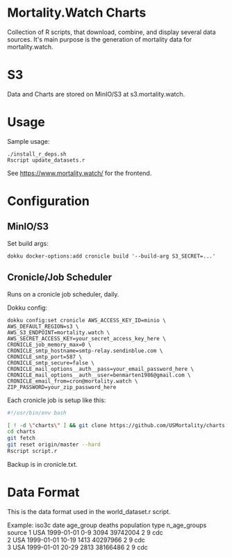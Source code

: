 # Mortality.Watch Charts
Collection of R scripts, that download, combine, and display several data sources.
It's main purpose is the generation of mortality data for mortality.watch.

# S3
Data and Charts are stored on MinIO/S3 at s3.mortality.watch.

# Usage
Sample usage:
```
./install_r_deps.sh
Rscript update_datasets.r
```

See https://www.mortality.watch/ for the frontend.

# Configuration

## MinIO/S3
Set build args:
```
dokku docker-options:add cronicle build '--build-arg S3_SECRET=...'
```

## Cronicle/Job Scheduler
Runs on a cronicle job scheduler, daily.

Dokku config:
```
dokku config:set cronicle AWS_ACCESS_KEY_ID=minio \ 
AWS_DEFAULT_REGION=s3 \ 
AWS_S3_ENDPOINT=mortality.watch \ 
AWS_SECRET_ACCESS_KEY=your_secret_access_key_here \ 
CRONICLE_job_memory_max=0 \ 
CRONICLE_smtp_hostname=smtp-relay.sendinblue.com \ 
CRONICLE_smtp_port=587 \ 
CRONICLE_smtp_secure=false \ 
CRONICLE_mail_options__auth__pass=your_email_password_here \ 
CRONICLE_mail_options__auth__user=benmarten1986@gmail.com \ 
CRONICLE_email_from=cron@mortality.watch \
ZIP_PASSWORD=your_zip_password_here
```

Each cronicle job is setup like this:
```sh
#!/usr/bin/env bash

[ ! -d \"charts\" ] && git clone https://github.com/USMortality/charts.git
cd charts
git fetch
git reset origin/master --hard
Rscript script.r
```

Backup is in cronicle.txt.

# Data Format
This is the data format used in the world_dataset.r script.

Example:
   iso3c date       age_group deaths population  type n_age_groups source
   <chr> <date>     <chr>      <int>      <dbl> <dbl>        <dbl> <chr> 
 1 USA   1999-01-01 0-9         3094   39742004     2            9 cdc   
 2 USA   1999-01-01 10-19       1413   40297966     2            9 cdc   
 3 USA   1999-01-01 20-29       2813   38166486     2            9 cdc   
